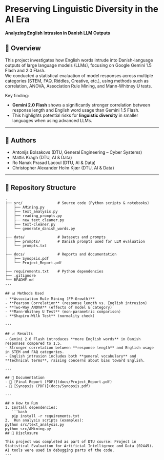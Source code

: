 # Preserving Linguistic Diversity in the AI Era  
**Analyzing English Intrusion in Danish LLM Outputs**

## 📌 Overview
This project investigates how English words intrude into Danish-language outputs of large language models (LLMs), focusing on Google Gemini 1.5 Flash and 2.0 Flash.  
We conducted a statistical evaluation of model responses across multiple categories (STEM, FAQ, Riddles, Creative, etc.), using methods such as correlation, ANOVA, Association Rule Mining, and Mann-Whitney U tests.  

Key finding:  
- **Gemini 2.0 Flash** shows a significantly stronger correlation between response length and English word usage than Gemini 1.5 Flash.  
- This highlights potential risks for **linguistic diversity** in smaller languages when using advanced LLMs.  

---

## 👥 Authors
- Antonijs Bolsakovs (DTU, General Engineering – Cyber Systems)  
- Mattis Kragh (DTU, AI & Data)  
- Ro Nanak Prasad Lacoul (DTU, AI & Data)  
- Christopher Alexander Holm Kjær (DTU, AI & Data)  

---

## 📂 Repository Structure
```text
.
├── src/                # Source code (Python scripts & notebooks)
│   ├── AMining.py
│   ├── text_analysis.py
│   ├── reading_prompts.py
│   ├── new_text_cleaner.py
│   ├── text-cleaner.py
│   └── generate_danish_words.py
│
├── data/               # Datasets and prompts
│   ├── prompts/        # Danish prompts used for LLM evaluation
│   └── prompts.txt
│
├── docs/               # Reports and documentation
│   ├── Synopsis.pdf
│   └── Project_Report.pdf
│
├── requirements.txt    # Python dependencies
├── .gitignore
└── README.md
---

## 📊 Methods Used
- **Association Rule Mining (FP-Growth)**  
- **Pearson Correlation** (response length vs. English intrusion)  
- **Two-Way ANOVA** (effects of model & category)  
- **Mann-Whitney U Test** (non-parametric comparison)  
- **Shapiro-Wilk Test** (normality check)  

---

## 📈 Results
- Gemini 2.0 Flash introduces **more English words** in Danish responses compared to 1.5.  
- Stronger correlation between **response length** and English usage in STEM and FAQ categories.  
- English intrusion includes both **general vocabulary** and **technical terms**, raising concerns about bias toward English.  

---

## 📑 Documentation
- 📄 [Final Report (PDF)](docs/Project_Report.pdf)  
- 📄 [Synopsis (PDF)](docs/Synopsis.pdf)  

---

## ⚙️ How to Run
1. Install dependencies:  
   ```bash
   pip install -r requirements.txt
2.	Run analysis scripts (examples):
python src/text_analysis.py
python src/AMining.py
## 📌 Disclosure

This project was completed as part of DTU course: Project in Statistical Evaluation for Artificial Intelligence and Data (02445).
AI tools were used in debugging parts of the code.
---
